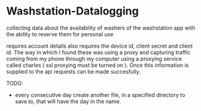 # Washstation-Datalogging
collecting data about the availability of washers of the washstation app with the ability to reserve them for personal use

requires account details
also requires the device id, client secret and client id. The way in which I found these was using a proxy and capturing traffic coming from my phone through my computer using a proxying service called charles ( ssl proxying must be turned on ). Once this information is supplied to the api requests can be made succesfully.


TODO:
 - every consecutive day create another file, in a specified directory to save to, that will have the day in the name.
